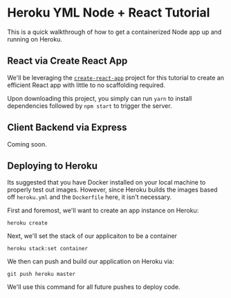 # Heroku YML Node + React Tutorial

This is a quick walkthrough of how to get a containerized Node app up and running on Heroku.

## React via Create React App

We'll be leveraging the [`create-react-app`](https://github.com/facebook/create-react-app) project for this tutorial to create an efficient React app with little to no scaffolding required. 

Upon downloading this project, you simply can run `yarn` to install dependencies followed by `npm start` to trigger the server.

## Client Backend via Express

Coming soon.

## Deploying to Heroku

Its suggested that you have Docker installed on your local machine to properly test out
images. However, since Heroku builds the images based off `heroku.yml` and the `Dockerfile` here, it isn't necessary. 


First and foremost, we'll want to create an app instance on Heroku:

```
heroku create
```

Next, we'll set the stack of our applicaiton to be a container

```
heroku stack:set container
```

We then can push and build our application on Heroku via:

```
git push heroku master
```

We'll use this command for all future pushes to deploy code.